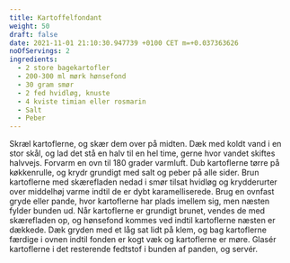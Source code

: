 ```yaml
---
title: Kartoffelfondant
weight: 50
draft: false
date: 2021-11-01 21:10:30.947739 +0100 CET m=+0.037363626
noOfServings: 2
ingredients:
  - 2 store bagekartofler
  - 200-300 ml mørk hønsefond
  - 30 gram smør
  - 2 fed hvidløg, knuste
  - 4 kviste timian eller rosmarin
  - Salt
  - Peber
---
```




Skræl kartoflerne, og skær dem over på midten. Dæk med koldt vand i en
stor skål, og lad det stå en halv til en hel time, gerne hvor vandet
skiftes halvvejs. Forvarm en ovn til 180 grader varmluft. Dub
kartoflerne tørre på køkkenrulle, og krydr grundigt med salt og peber på
alle sider. Brun kartoflerne med skærefladen nedad i smør tilsat hvidløg
og krydderurter over middelhøj varme indtil de er dybt karamelliserede.
Brug en ovnfast gryde eller pande, hvor kartoflerne har plads imellem
sig, men næsten fylder bunden ud. Når kartoflerne er grundigt brunet,
vendes de med skærefladen op, og hønsefond kommes ved indtil kartoflerne
næsten er dækkede. Dæk gryden med et låg sat lidt på klem, og bag
kartoflerne færdige i ovnen indtil fonden er kogt væk og kartoflerne er
møre. Glasér kartoflerne i det resterende fedtstof i bunden af panden,
og servér.







